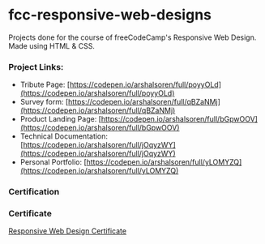 # fcc-responsive-web-designs
Projects done for the course of freeCodeCamp's Responsive Web Design. Made using HTML & CSS.

### Project Links:
* Tribute Page: [https://codepen.io/arshalsoren/full/poyyOLd](https://codepen.io/arshalsoren/full/poyyOLd)
* Survey form: [https://codepen.io/arshalsoren/full/qBZaNMj](https://codepen.io/arshalsoren/full/qBZaNMj)
* Product Landing Page: [https://codepen.io/arshalsoren/full/bGpwOOV](https://codepen.io/arshalsoren/full/bGpwOOV)
* Technical Documentation: [https://codepen.io/arshalsoren/full/jOqyzWY](https://codepen.io/arshalsoren/full/jOqyzWY)
* Personal Portfolio: [https://codepen.io/arshalsoren/full/yLOMYZQ](https://codepen.io/arshalsoren/full/yLOMYZQ) 

### Certification
### Certificate
[Responsive Web Design Certificate](https://www.freecodecamp.org/certification/fcc23c4b4bf-8213-418a-bea0-be13cba0b1e4/responsive-web-design)

